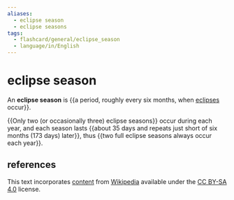 ```yaml
---
aliases:
  - eclipse season
  - eclipse seasons
tags:
  - flashcard/general/eclipse_season
  - language/in/English
---
```


# eclipse season

An __eclipse season__ is {{a period, roughly every six months, when [eclipses](eclipse.md) occur}}. <!--SR:!2024-07-08,3,250-->

{{Only two (or occasionally three) eclipse seasons}} occur during each year, and each season lasts {{about 35 days and repeats just short of six months (173 days) later}}, thus {{two full eclipse seasons always occur each year}}. <!--SR:!2024-07-09,4,270!2024-07-08,3,250!2024-07-09,4,270-->

## references

This text incorporates [content](https://en.wikipedia.org/wiki/eclipse_season) from [Wikipedia](Wikipedia.md) available under the [CC BY-SA 4.0](https://creativecommons.org/licenses/by-sa/4.0/) license.
